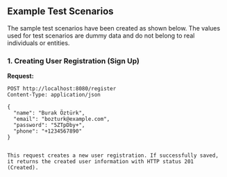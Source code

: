 ## Example Test Scenarios

The sample test scenarios have been created as shown below. The values used for test scenarios are dummy data and do not belong to real individuals or entities.

### 1. Creating User Registration (Sign Up)

**Request:**

```http
POST http://localhost:8080/register
Content-Type: application/json

{
  "name": "Burak Öztürk",
  "email": "bozturk@example.com",
  "password": "5ZTpDby+",
  "phone": "+1234567890"
}


This request creates a new user registration. If successfully saved, it returns the created user information with HTTP status 201 (Created).
